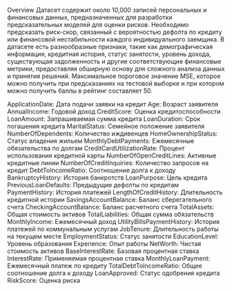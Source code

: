 Overview
Датасет содержит около 10,000 записей персональных и финансовых данных, предназначенных для разработки предсказательных моделей для оценки рисков. Необходимо предсказать риск-скор, связанный с вероятностью дефолта по кредиту или финансовой нестабильности каждого индивидуального заемщика.
В датасете есть разнообразные признаки, такие как демографическая информация, кредитная история, статус занятости, уровень дохода, существующая задолженность и другие соответствующие финансовые метрики, предоставляя обширную основу для сложного анализа данных и принятия решений.
Максимальное пороговое значение MSE, которое можно получить при предсказаниях на тестовой выборке и при котором можно получить баллы в рейтинг составляет 50.

ApplicationDate: Дата подачи заявки на кредит
Age: Возраст заявителя
AnnualIncome: Годовой доход
CreditScore: Оценка кредитоспособности
LoanAmount: Запрашиваемая сумма кредита
LoanDuration: Срок погашения кредита
MaritalStatus: Семейное положение заявителя
NumberOfDependents: Количество иждивенцев
HomeOwnershipStatus: Статус владения жильем
MonthlyDebtPayments: Ежемесячные обязательства по долгам
CreditCardUtilizationRate: Процент использования кредитной карты
NumberOfOpenCreditLines: Активные кредитные линии
NumberOfCreditInquiries: Количество запросов на кредит
DebtToIncomeRatio: Соотношение долга к доходу
BankruptcyHistory: История банкротств
LoanPurpose: Цель кредита
PreviousLoanDefaults: Предыдущие дефолты по кредитам
PaymentHistory: История платежей
LengthOfCreditHistory: Длительность кредитной истории
SavingsAccountBalance: Баланс сберегательного счета
CheckingAccountBalance: Баланс расчетного счета
TotalAssets: Общая стоимость активов
TotalLiabilities: Общая сумма обязательств
MonthlyIncome: Ежемесячный доход
UtilityBillsPaymentHistory: История платежей по коммунальным услугам
JobTenure: Длительность работы на текущем месте
EmploymentStatus: Статус занятости
EducationLevel: Уровень образования
Experience: Опыт работы
NetWorth: Чистая стоимость активов
BaseInterestRate: Базовая процентная ставка
InterestRate: Применяемая процентная ставка
MonthlyLoanPayment: Ежемесячный платеж по кредиту
TotalDebtToIncomeRatio: Общее соотношение долга к доходу
LoanApproved: Статус одобрения кредита
RiskScore: Оценка риска
